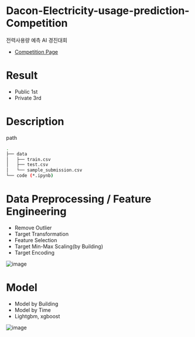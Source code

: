 # Dacon-Electricity-usage-prediction-Competition
전력사용량 예측 AI 경진대회
- [Competition Page](https://dacon.io/competitions/official/235736/overview/description)

# Result
- Public 1st
- Private 3rd


# Description

path
```bash
.
├── data
│   ├── train.csv
│   ├── test.csv
│   └── sample_submission.csv
└── code (*.ipynb)
```

# Data Preprocessing / Feature Engineering
- Remove Outlier
- Target Transformation
- Feature Selection
- Target Min-Max Scaling(by Building)
- Target Encoding


![image](https://user-images.githubusercontent.com/40379485/125219343-976d6980-e2ff-11eb-8eb1-5dd6e771023e.png)


# Model
- Model by Building
- Model by Time
- Lightgbm, xgboost


![image](https://user-images.githubusercontent.com/40379485/125219282-845a9980-e2ff-11eb-8980-b5303a1bf217.png)
